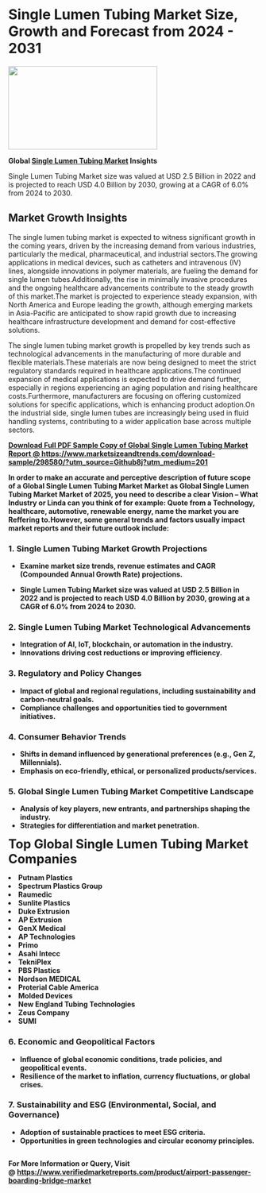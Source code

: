 <H1>Single Lumen Tubing Market Size, Growth and Forecast from 2024 - 2031</H1><img class="aligncenter size-medium wp-image-584254" src="https://thirdeyenews.in/wp-content/uploads/2024/09/Global-Market-Research-300x168.jpeg" alt="" width="300" height="168" /><p><strong>Global&nbsp;<a href="https://www.marketsizeandtrends.com/download-sample/298580/?utm_source=Github8j?utm_medium=201">Single Lumen Tubing Market</a> Insights</strong></p><p>Single Lumen Tubing Market size was valued at USD 2.5 Billion in 2022 and is projected to reach USD 4.0 Billion by 2030, growing at a CAGR of 6.0% from 2024 to 2030.</p><p><h2>Market Growth Insights</h2> <p>The single lumen tubing market is expected to witness significant growth in the coming years, driven by the increasing demand from various industries, particularly the medical, pharmaceutical, and industrial sectors.The growing applications in medical devices, such as catheters and intravenous (IV) lines, alongside innovations in polymer materials, are fueling the demand for single lumen tubes.Additionally, the rise in minimally invasive procedures and the ongoing healthcare advancements contribute to the steady growth of this market.The market is projected to experience steady expansion, with North America and Europe leading the growth, although emerging markets in Asia-Pacific are anticipated to show rapid growth due to increasing healthcare infrastructure development and demand for cost-effective solutions.</p> <p><strong><a href="#"></a></strong></p> <p>The single lumen tubing market growth is propelled by key trends such as technological advancements in the manufacturing of more durable and flexible materials.These materials are now being designed to meet the strict regulatory standards required in healthcare applications.The continued expansion of medical applications is expected to drive demand further, especially in regions experiencing an aging population and rising healthcare costs.Furthermore, manufacturers are focusing on offering customized solutions for specific applications, which is enhancing product adoption.On the industrial side, single lumen tubes are increasingly being used in fluid handling systems, contributing to a wider application base across multiple sectors.</p> <p><strong><a href="#"></p><p><span class=""><strong>Download Full PDF Sample Copy of Global Single Lumen Tubing Market Report</strong> @ <a href="https://www.marketsizeandtrends.com/download-sample/298580/?utm_source=Github8j?utm_medium=201" target="_blank">https://www.marketsizeandtrends.com/download-sample/298580/?utm_source=Github8j?utm_medium=201</a></span></p><p>In order to make an accurate and perceptive description of future scope of a Global&nbsp;Single Lumen Tubing Market Market as Global&nbsp;Single Lumen Tubing Market Market of 2025, you need to describe a clear Vision &ndash; What Industry or Linda can you think of for example: Quote from a Technology, healthcare, automotive, renewable energy, name the market you are Reffering to.However, some general trends and factors usually impact market reports and their future outlook include:</p><h3>1.&nbsp;<strong>Single Lumen Tubing Market Growth Projections</strong></h3><ul><li>Examine market size trends, revenue estimates and CAGR (Compounded Annual Growth Rate) projections.</li><li><p>Single Lumen Tubing Market size was valued at USD 2.5 Billion in 2022 and is projected to reach USD 4.0 Billion by 2030, growing at a CAGR of 6.0% from 2024 to 2030.</p></li></ul><h3>2.&nbsp;<strong>Single Lumen Tubing Market Technological Advancements</strong></h3><ul><li>Integration of AI, IoT, blockchain, or automation in the industry.</li><li>Innovations driving cost reductions or improving efficiency.</li></ul><h3>3.&nbsp;<strong>Regulatory and Policy Changes</strong></h3><ul><li>Impact of global and regional regulations, including sustainability and carbon-neutral goals.</li><li>Compliance challenges and opportunities tied to government initiatives.</li></ul><h3>4.&nbsp;<strong>Consumer Behavior Trends</strong></h3><ul><li>Shifts in demand influenced by generational preferences (e.g., Gen Z, Millennials).</li><li>Emphasis on eco-friendly, ethical, or personalized products/services.</li></ul><h3>5.&nbsp;<strong>Global Single Lumen Tubing Market Competitive Landscape</strong></h3><ul><li>Analysis of key players, new entrants, and partnerships shaping the industry.</li><li>Strategies for differentiation and market penetration.</li></ul><p data-pm-slice="1 1 []"><span style="color: inherit; font-family: inherit; font-size: 25px;">Top Global Single Lumen Tubing Market Companies</span></p><div class="" data-test-id=""><p><li>Putnam Plastics</li><li> Spectrum Plastics Group</li><li> Raumedic</li><li> Sunlite Plastics</li><li> Duke Extrusion</li><li> AP Extrusion</li><li> GenX Medical</li><li> AP Technologies</li><li> Primo</li><li> Asahi Intecc</li><li> TekniPlex</li><li> PBS Plastics</li><li> Nordson MEDICAL</li><li> Proterial Cable America</li><li> Molded Devices</li><li> New England Tubing Technologies</li><li> Zeus Company</li><li> SUMI</li></p></div><h3>6.&nbsp;<strong>Economic and Geopolitical Factors</strong></h3><ul><li>Influence of global economic conditions, trade policies, and geopolitical events.</li><li>Resilience of the market to inflation, currency fluctuations, or global crises.</li></ul><h3>7.&nbsp;<strong>Sustainability and ESG (Environmental, Social, and Governance)</strong></h3><ul><li>Adoption of sustainable practices to meet ESG criteria.</li><li>Opportunities in green technologies and circular economy principles.</li></ul><h2><strong style="font-size: 14px;">For More Information or Query, Visit @&nbsp;</strong><a style="background-color: #ffffff; font-size: 14px;" href="https://www.marketsizeandtrends.com/report/single-lumen-tubing-market/" target="_blank">https://www.verifiedmarketreports.com/product/airport-passenger-boarding-bridge-market</a></h2>